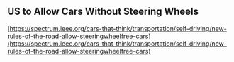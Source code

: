 ## US to Allow Cars Without Steering Wheels
  
  [https://spectrum.ieee.org/cars-that-think/transportation/self-driving/new-rules-of-the-road-allow-steeringwheelfree-cars](https://spectrum.ieee.org/cars-that-think/transportation/self-driving/new-rules-of-the-road-allow-steeringwheelfree-cars)